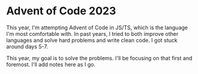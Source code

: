 # Advent of Code 2023

This year, I'm attempting Advent of Code in JS/TS, which is the language I'm most comfortable with. In past years, I tried to both improve other languages and solve hard problems and write clean code. I got stuck around days 5-7.

This year, my goal is to solve the problems. I'll be focusing on that first and foremost. I'll add notes here as I go.
